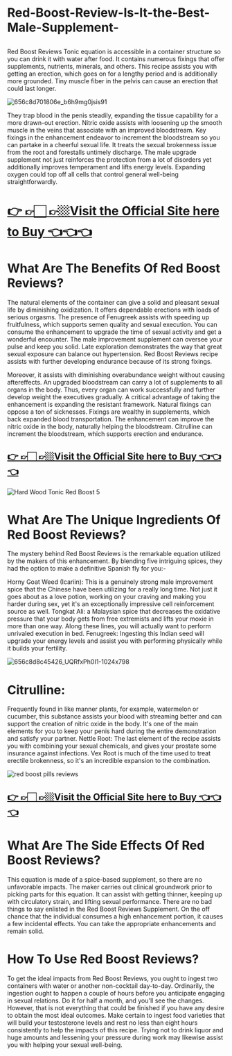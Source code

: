 # Red-Boost-Review-Is-It-the-Best-Male-Supplement-

##
Red Boost Reviews  Tonic equation is accessible in a container structure so you can drink it with water after food. It contains numerous fixings that offer supplements, nutrients, minerals, and others. This recipe assists you with getting an erection, which goes on for a lengthy period and is additionally more grounded. Tiny muscle fiber in the pelvis can cause an erection that could last longer.

![656c8d701806e_b6h9mg0jsis91](https://github.com/user-attachments/assets/ca7ebbe4-41eb-409a-8aa8-b9171d7b58ff)
 
They trap blood in the penis steadily, expanding the tissue capability for a more drawn-out erection.  Nitric oxide assists with loosening up the smooth muscle in the veins that associate with an improved bloodstream. Key fixings in the enhancement endeavor to increment the bloodstream so you can partake in a cheerful sexual life. It treats the sexual brokenness issue from the root and forestalls untimely discharge. The male upgrade supplement not just reinforces the protection from a lot of disorders yet additionally improves temperament and lifts energy levels. Expanding oxygen could top off all cells that control general well-being straightforwardly.

# [👉 👉🏻 👉🏼Visit the Official Site here to Buy 👈👈👈](https://tinyurl.com/zdyk95zm )
 

# What Are The Benefits Of Red Boost Reviews?
The natural elements of the container can give a solid and pleasant sexual life by diminishing oxidization. It offers dependable erections with loads of serious orgasms. The presence of Fenugreek assists with speeding up fruitfulness, which supports semen quality and sexual execution. You can consume the enhancement to upgrade the time of sexual activity and get a wonderful encounter. The male improvement supplement can oversee your pulse and keep you solid. Late exploration demonstrates the way that great sexual exposure can balance out hypertension. Red Boost Reviews recipe assists with further developing endurance because of its strong fixings.


Moreover, it assists with diminishing overabundance weight without causing aftereffects. An upgraded bloodstream can carry a lot of supplements to all organs in the body. Thus, every organ can work successfully and further develop weight the executives gradually. A critical advantage of taking the enhancement is expanding the resistant framework. Natural fixings can
oppose a ton of sicknesses. Fixings are wealthy in supplements, which back expanded blood transportation. The enhancement can improve the nitric oxide in the body, naturally helping the bloodstream. Citrulline can increment the bloodstream, which supports erection and endurance.

##  [👉 👉🏻 👉🏼Visit the Official Site here to Buy 👈👈👈](https://tinyurl.com/zdyk95zm )

 ![Hard Wood Tonic Red Boost 5](https://github.com/user-attachments/assets/df8ce3e6-2d6d-4b2c-8e45-e3f65e29986d)

# What Are The Unique Ingredients Of Red Boost Reviews?
 
The mystery behind Red Boost Reviews is the remarkable equation utilized by the makers of this enhancement. By blending five intriguing spices, they had the option to make a definitive Spanish fly for you:-  

Horny Goat Weed (Icariin):  This is a genuinely strong male improvement spice that the Chinese have been utilizing for a really long time. Not just it goes about as a love potion, working on your craving and making you harder during sex, yet it's an exceptionally impressive cell reinforcement source as well.
Tongkat Ali:  a Malaysian spice that decreases the oxidative pressure that your body gets from free extremists and lifts your moxie in more than one way. Along these lines, you will actually want to perform unrivaled execution in bed.
Fenugreek:  Ingesting this Indian seed will upgrade your energy levels and assist you with performing physically while it builds your fertility.

![656c8d8c45426_UQRfxPh0I1-1024x798](https://github.com/user-attachments/assets/b41fb682-8380-48df-be5b-a3b8884f9c42)

# Citrulline:
 Frequently found in like manner plants, for example, watermelon or cucumber, this substance assists your blood with streaming better and can support the creation of nitric oxide in the body. It's one of the main elements for you to keep your penis hard during the entire demonstration and satisfy your partner.
Nettle Root:  The last element of the recipe assists you with combining your sexual chemicals, and gives your prostate some insurance against infections. Vex Root is much of the time used to treat erectile brokenness, so it's an incredible expansion to the combination.

![red boost pills reviews](https://github.com/user-attachments/assets/000194d9-04bf-4117-ac18-ed3c33ff3e42)

 
##  [👉 👉🏻 👉🏼Visit the Official Site here to Buy 👈👈👈](https://tinyurl.com/zdyk95zm )


# What Are The Side Effects Of Red Boost Reviews?
This equation is made of a spice-based supplement, so there are no unfavorable impacts. The maker carries out clinical groundwork prior to picking parts for this equation. It can assist with getting thinner, keeping up with circulatory strain, and lifting sexual performance. There are no bad things to say enlisted in the Red Boost Reviews Supplement. On the off chance that the individual consumes a high enhancement portion, it causes a few incidental effects. You can take the appropriate enhancements and remain solid.

 

# How To Use Red Boost Reviews?
 

To get the ideal impacts from Red Boost Reviews, you ought to ingest two containers with water or another non-cocktail day-to-day. Ordinarily, the ingestion ought to happen a couple of hours before you anticipate engaging in sexual relations. Do it for half a month, and you'll see the changes. However, that is not everything that could be finished if you have any desire to obtain the most ideal outcomes. Make certain to ingest food varieties that will build your testosterone levels and rest no less than eight hours consistently to help the impacts of this recipe. Trying not to drink liquor and huge amounts and lessening your pressure during work may likewise assist you with helping your sexual well-being.





